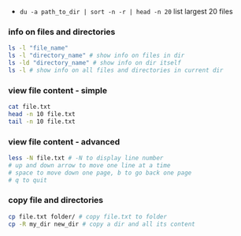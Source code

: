 - `du -a path_to_dir | sort -n -r | head -n 20` list largest 20 files

### info on files and directories
```bash
ls -l "file_name"
ls -l "directory_name" # show info on files in dir
ls -ld "directory_name" # show info on dir itself
ls -l # show info on all files and directories in current dir
```

### view file content - simple 
```bash
cat file.txt
head -n 10 file.txt
tail -n 10 file.txt
```

### view file content - advanced
```bash
less -N file.txt # -N to display line number
# up and down arrow to move one line at a time
# space to move down one page, b to go back one page
# q to quit
```

### copy file and directories
```bash
cp file.txt folder/ # copy file.txt to folder
cp -R my_dir new_dir # copy a dir and all its content
```


